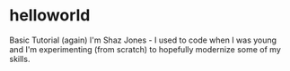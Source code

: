 # helloworld
Basic Tutorial (again)
I'm Shaz Jones - I used to code when I was young and I'm experimenting (from scratch) to hopefully modernize some of my skills.
